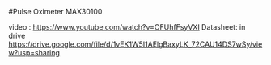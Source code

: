#Pulse Oximeter MAX30100

video : https://www.youtube.com/watch?v=OFUhfFsyVXI
Datasheet: in drive https://drive.google.com/file/d/1vEK1W5I1AElgBaxyLK_72CAU14DS7wSy/view?usp=sharing
